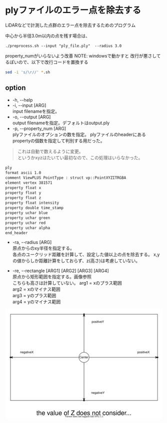 # plyファイルのエラー点を除去する

LiDARなどで計測した点群のエラー点を除去するためのプログラム

中心から半径3.0m以内の点を残す場合は、
```
./preprocess.sh --input "ply_file.ply"  --radius 3.0
```

property_numがいらないよう改善
NOTE: windowsで動かすと 改行が悪さしてるぽいので、以下で改行コードを置換する
```bash
sed -i 's/\r//' *.sh
```


## option
- -h, --help  
- -i, --input [ARG]  
input filenameを指定。
- -o, --output [ARG]  
output filenameを指定。デフォルトはoutput.ply
- -p, --property_num [ARG]  
plyファイルのオプションの数を指定。
plyファイルのheaderにあるpropertyの個数を指定して判別する用だった。  
> これは自動で数えるように変更。  
> というかxyzはたいてい最初なので、この処理はいらなかった。
```
ply  
format ascii 1.0  
comment ViewPLUS PointType : struct vp::PointXYZITRGBA  
element vertex 381571  
property float x  
property float y  
property float z  
property float intensity  
property double time_stamp  
property uchar blue  
property uchar green  
property uchar red  
property uchar alpha  
end_header
```

- -ra, --radius [ARG]  
 原点からのxy半径を指定する。  
 各点のユークリッド距離を計算して、設定した値以上の点を除去する。
 x,yの値からしか距離計算をしておらず、z(高さ)は考慮していない。

- -re, --rectangle [ARG1] [ARG2] [ARG3] [ARG4]  
原点から矩形範囲を指定する。画像参照  
こちらも高さは計算していない。
arg1 = xのプラス範囲  
arg2 = xのマイナス範囲  
arg3 = yのプラス範囲  
arg4 = yのマイナス範囲  

![](img/rec.svg)
